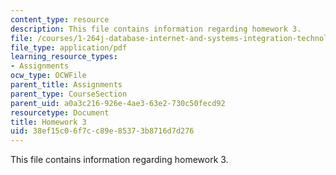```yaml
---
content_type: resource
description: This file contains information regarding homework 3.
file: /courses/1-264j-database-internet-and-systems-integration-technologies-fall-2013/38ef15c06f7cc89e85373b8716d7d276_MIT1_264JF13_HW3.pdf
file_type: application/pdf
learning_resource_types:
- Assignments
ocw_type: OCWFile
parent_title: Assignments
parent_type: CourseSection
parent_uid: a0a3c216-926e-4ae3-63e2-730c50fecd92
resourcetype: Document
title: Homework 3
uid: 38ef15c0-6f7c-c89e-8537-3b8716d7d276
---
```

This file contains information regarding homework 3.